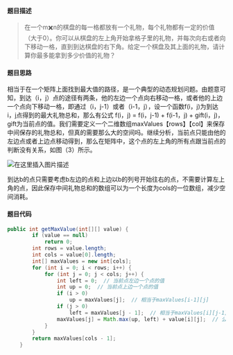 #### **题目描述**

> 在一个m✖️n的棋盘的每一格都放有一个礼物，每个礼物都有一定的价值（大于0）。你可以从棋盘的左上角开始拿格子里的礼物，并每次向右或者向下移动一格，直到到达棋盘的右下角。给定一个棋盘及其上面的礼物，请计算你最多能拿到多少价值的礼物？

#### **题目思路**

相当于在一个矩阵上面找到最大值的路径，是一个典型的动态规划问题。由题意可知，到达（i，j）点的途径有两条，他的左边一个点向右移动一格，或者他的上边一个点向下移动一格，即通过（i，j-1）或者（i-1，j），设一个函数f(i，j)为到达i，j点得到的最大礼物总和，那么有公式 f(i，j) = f(i，j-1) + f(i-1，j) + gift(i，j)，gift为当前点的值。我们需要定义一个二维数组maxValues【rows】【col】来保存中间保存的礼物总和，但真的需要那么大的空间吗。继续分析，当前点只能由他的左边点或者上边点移动得到，那么在矩阵中，这个点的左上角的所有点跟当前点的判断没有关系，如图（3）所示。

![在这里插入图片描述](https://img-blog.csdnimg.cn/20190526202149258.png?x-oss-process=image/watermark,type_ZmFuZ3poZW5naGVpdGk,shadow_10,text_aHR0cHM6Ly9ibG9nLmNzZG4ubmV0L3UwMTE1ODMzMTY=,size_16,color_FFFFFF,t_70)

到达b的点只需要考虑b左边的点和上边以b的列号开始往右的点，不需要计算左上角的点，因此保存中间礼物总和的数组可以为一个长度为cols的一位数组，减少空间消耗。

#### 题目代码

```java
public int getMaxValue(int[][] value) {
        if (value == null)
            return 0;
        int rows = value.length;
        int cols = value[0].length;
        int[] maxValues = new int[cols];
        for (int i = 0; i < rows; i++) {
            for (int j = 0; j < cols; j++) {
                int left = 0;  // 当前点左边一个点的值
                int up = 0;  // 当前点上边一个点的值
                if (i > 0)
                    up = maxValues[j];  // 相当于maxValues[i-1][j]
                if (j > 0)
                    left = maxValues[j - 1];  // 相当于maxValues[i][j-1]
                maxValues[j] = Math.max(up, left) + value[i][j];  // 公式
            }
        }
        return maxValues[cols - 1];
    }
```

